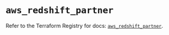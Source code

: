 # `aws_redshift_partner`

Refer to the Terraform Registry for docs: [`aws_redshift_partner`](https://registry.terraform.io/providers/hashicorp/aws/4.54.0/docs/resources/redshift_partner).
